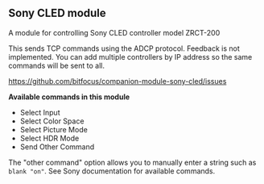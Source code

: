 ## Sony CLED module

A module for controlling Sony CLED controller model ZRCT-200

This sends TCP commands using the ADCP protocol.  Feedback is not implemented.
You can add multiple controllers by IP address so the same commands will be sent to all.

https://github.com/bitfocus/companion-module-sony-cled/issues

**Available commands in this module**

* Select Input
* Select Color Space
* Select Picture Mode
* Select HDR Mode
* Send Other Command

The "other command" option allows you to manually enter a string such as `blank "on"`.  See Sony documentation for available commands.
